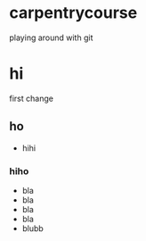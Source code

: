 # carpentrycourse
playing around with git


# hi
first change
## ho
- hihi
### hiho

- bla 
- bla 
- bla
- bla
- blubb
